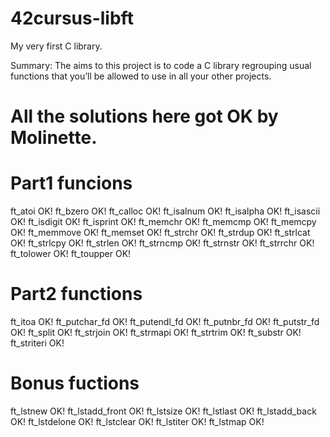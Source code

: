 # 42cursus-libft

My very first C library.

Summary: The aims to this project is to code a C library regrouping usual functions that you’ll
be allowed to use in all your other projects.

# All the solutions here got OK by Molinette.

# Part1 funcions
ft_atoi	OK!
ft_bzero	OK!
ft_calloc	OK!
ft_isalnum	OK!
ft_isalpha	OK!
ft_isascii	OK!
ft_isdigit	OK!
ft_isprint	OK!
ft_memchr	OK!
ft_memcmp	OK!
ft_memcpy	OK!
ft_memmove	OK!
ft_memset	OK!
ft_strchr	OK!
ft_strdup	OK!
ft_strlcat	OK!
ft_strlcpy	OK!
ft_strlen	OK!
ft_strncmp	OK!
ft_strnstr	OK!
ft_strrchr	OK!
ft_tolower	OK!
ft_toupper	OK!

# Part2 functions
ft_itoa	OK!
ft_putchar_fd	OK!
ft_putendl_fd	OK!
ft_putnbr_fd	OK!
ft_putstr_fd	OK!
ft_split	OK!
ft_strjoin	OK!
ft_strmapi	OK!
ft_strtrim	OK!
ft_substr	OK!
ft_striteri	OK!

# Bonus fuctions
ft_lstnew	OK!
ft_lstadd_front	OK!
ft_lstsize	OK!
ft_lstlast	OK!
ft_lstadd_back	OK!
ft_lstdelone	OK!
ft_lstclear	OK!
ft_lstiter	OK!
ft_lstmap	OK!
